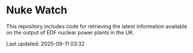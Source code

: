 # Nuke Watch

This repository includes code for retrieving the latest information available on the output of EDF nuclear power plants in the UK.

Last updated: 2025-09-11 03:32